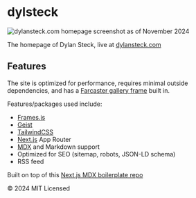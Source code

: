 # dylsteck

![dylansteck.com homepage screenshot as of November 2024](https://i.imgur.com/qzO8QnN.png)

The homepage of Dylan Steck, live at [dylansteck.com](https://dylansteck.com)

## Features
The site is optimized for performance, requires minimal outside dependencies, and has a [Farcaster gallery frame](https://docs.farcaster.xyz/learn/what-is-farcaster/frames) built in. 

Features/packages used include:
- [Frames.js](https://framesjs.org)
- [Geist](https://vercel.com/font)
- [TailwindCSS](https://tailwindcss.com/)
- [Next.js](https://nextjs.org/) App Router
- [MDX](https://mdxjs.com/) and Markdown support
- Optimized for SEO (sitemap, robots, JSON-LD schema)
- RSS feed

Built on top of this [Next.js MDX boilerplate repo](https://github.com/vercel/examples/tree/main/solutions/blog)

© 2024 MIT Licensed